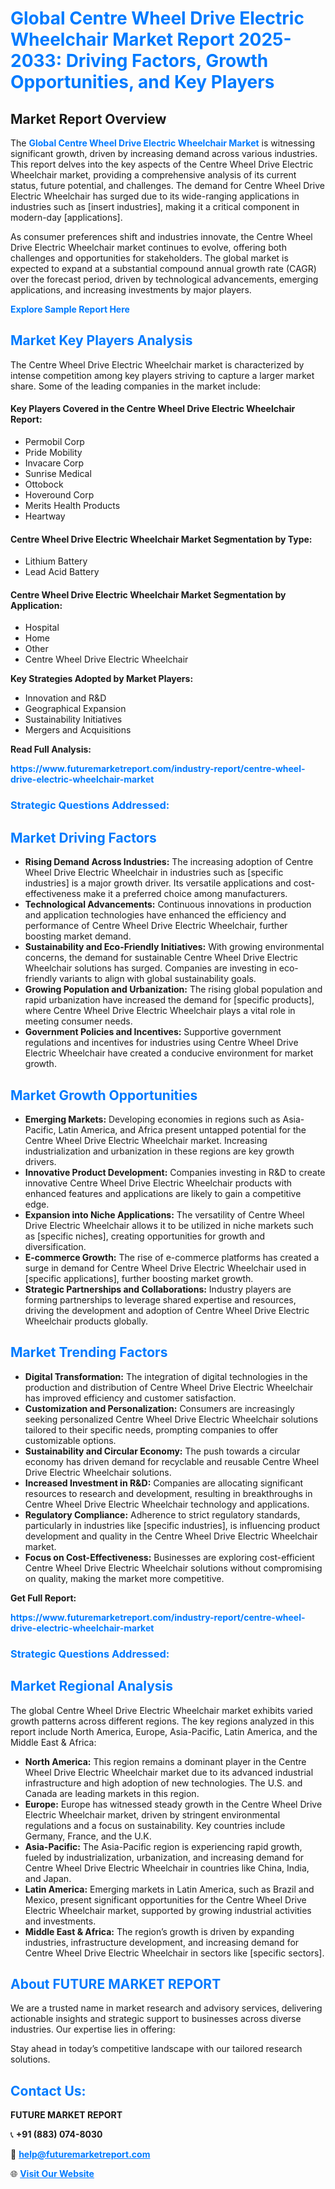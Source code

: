 <h1 style="color: #007BFF;">Global Centre Wheel Drive Electric Wheelchair Market Report 2025-2033: Driving Factors, Growth Opportunities, and Key Players</h1>

<section id="overview">
<h2>Market Report Overview</h2>
<p>The <a href="https://www.futuremarketreport.com/industry-report/centre-wheel-drive-electric-wheelchair-market" style="color: #007BFF; text-decoration: none;"><strong>Global Centre Wheel Drive Electric Wheelchair Market</strong></a> is witnessing significant growth, driven by increasing demand across various industries. This report delves into the key aspects of the Centre Wheel Drive Electric Wheelchair market, providing a comprehensive analysis of its current status, future potential, and challenges. The demand for Centre Wheel Drive Electric Wheelchair has surged due to its wide-ranging applications in industries such as [insert industries], making it a critical component in modern-day [applications].</p>
<p>As consumer preferences shift and industries innovate, the Centre Wheel Drive Electric Wheelchair market continues to evolve, offering both challenges and opportunities for stakeholders. The global market is expected to expand at a substantial compound annual growth rate (CAGR) over the forecast period, driven by technological advancements, emerging applications, and increasing investments by major players.</p>
</section>

<section id="overview">
<p><a href="https://www.futuremarketreport.com/request-sample/reportId=127208" style="color: #007BFF; text-decoration: none;"><strong>Explore Sample Report Here</strong></a></p>
</section>

<section id="key-players">
<h2 style="color: #007BFF;">Market Key Players Analysis</h2>
<p>The Centre Wheel Drive Electric Wheelchair market is characterized by intense competition among key players striving to capture a larger market share. Some of the leading companies in the market include:</p>
<h4>Key Players Covered in the Centre Wheel Drive Electric Wheelchair Report:</h4>
<ul><li>Permobil Corp</li><li>Pride Mobility</li><li>Invacare Corp</li><li>Sunrise Medical</li><li>Ottobock</li><li>Hoveround Corp</li><li>Merits Health Products</li><li>Heartway</li></ul>
<h4>Centre Wheel Drive Electric Wheelchair Market Segmentation by Type:</h4>
<ul><li>Lithium Battery</li><li>Lead Acid Battery</li></ul>

<h4>Centre Wheel Drive Electric Wheelchair Market Segmentation by Application:</h4>
<ul><li>Hospital</li><li>Home</li><li>Other</li><li>Centre Wheel Drive Electric Wheelchair</li></ul>
<p><strong>Key Strategies Adopted by Market Players:</strong></p>
<ul>
<li>Innovation and R&D</li>
<li>Geographical Expansion</li>
<li>Sustainability Initiatives</li>
<li>Mergers and Acquisitions</li>
</ul>
</section>

<section>
<p><strong>Read Full Analysis: </strong></p><a href="https://www.futuremarketreport.com/industry-report/centre-wheel-drive-electric-wheelchair-market" style="color: #007BFF; text-decoration: none;"><strong>https://www.futuremarketreport.com/industry-report/centre-wheel-drive-electric-wheelchair-market</strong></a>
<h3 style="color: #007BFF;">Strategic Questions Addressed:</h3>
</section>

<section id="driving-factors">
<h2 style="color: #007BFF;">Market Driving Factors</h2>
<ul>
<li><strong>Rising Demand Across Industries:</strong> The increasing adoption of Centre Wheel Drive Electric Wheelchair in industries such as [specific industries] is a major growth driver. Its versatile applications and cost-effectiveness make it a preferred choice among manufacturers.</li>
<li><strong>Technological Advancements:</strong> Continuous innovations in production and application technologies have enhanced the efficiency and performance of Centre Wheel Drive Electric Wheelchair, further boosting market demand.</li>
<li><strong>Sustainability and Eco-Friendly Initiatives:</strong> With growing environmental concerns, the demand for sustainable Centre Wheel Drive Electric Wheelchair solutions has surged. Companies are investing in eco-friendly variants to align with global sustainability goals.</li>
<li><strong>Growing Population and Urbanization:</strong> The rising global population and rapid urbanization have increased the demand for [specific products], where Centre Wheel Drive Electric Wheelchair plays a vital role in meeting consumer needs.</li>
<li><strong>Government Policies and Incentives:</strong> Supportive government regulations and incentives for industries using Centre Wheel Drive Electric Wheelchair have created a conducive environment for market growth.</li>
</ul>
</section>

<section id="growth-opportunities">
<h2 style="color: #007BFF;">Market Growth Opportunities</h2>
<ul>
<li><strong>Emerging Markets:</strong> Developing economies in regions such as Asia-Pacific, Latin America, and Africa present untapped potential for the Centre Wheel Drive Electric Wheelchair market. Increasing industrialization and urbanization in these regions are key growth drivers.</li>
<li><strong>Innovative Product Development:</strong> Companies investing in R&D to create innovative Centre Wheel Drive Electric Wheelchair products with enhanced features and applications are likely to gain a competitive edge.</li>
<li><strong>Expansion into Niche Applications:</strong> The versatility of Centre Wheel Drive Electric Wheelchair allows it to be utilized in niche markets such as [specific niches], creating opportunities for growth and diversification.</li>
<li><strong>E-commerce Growth:</strong> The rise of e-commerce platforms has created a surge in demand for Centre Wheel Drive Electric Wheelchair used in [specific applications], further boosting market growth.</li>
<li><strong>Strategic Partnerships and Collaborations:</strong> Industry players are forming partnerships to leverage shared expertise and resources, driving the development and adoption of Centre Wheel Drive Electric Wheelchair products globally.</li>
</ul>
</section>

<section id="trending-factors">
<h2 style="color: #007BFF;">Market Trending Factors</h2>
<ul>
<li><strong>Digital Transformation:</strong> The integration of digital technologies in the production and distribution of Centre Wheel Drive Electric Wheelchair has improved efficiency and customer satisfaction.</li>
<li><strong>Customization and Personalization:</strong> Consumers are increasingly seeking personalized Centre Wheel Drive Electric Wheelchair solutions tailored to their specific needs, prompting companies to offer customizable options.</li>
<li><strong>Sustainability and Circular Economy:</strong> The push towards a circular economy has driven demand for recyclable and reusable Centre Wheel Drive Electric Wheelchair solutions.</li>
<li><strong>Increased Investment in R&D:</strong> Companies are allocating significant resources to research and development, resulting in breakthroughs in Centre Wheel Drive Electric Wheelchair technology and applications.</li>
<li><strong>Regulatory Compliance:</strong> Adherence to strict regulatory standards, particularly in industries like [specific industries], is influencing product development and quality in the Centre Wheel Drive Electric Wheelchair market.</li>
<li><strong>Focus on Cost-Effectiveness:</strong> Businesses are exploring cost-efficient Centre Wheel Drive Electric Wheelchair solutions without compromising on quality, making the market more competitive.</li>
</ul>
</section>

<section>
<p><strong>Get Full Report: </strong></p><a href="https://www.futuremarketreport.com/industry-report/centre-wheel-drive-electric-wheelchair-market" style="color: #007BFF; text-decoration: none;"><strong>https://www.futuremarketreport.com/industry-report/centre-wheel-drive-electric-wheelchair-market</strong></a>
<h3 style="color: #007BFF;">Strategic Questions Addressed:</h3>
</section>


<section id="regional-analysis">
<h2 style="color: #007BFF;">Market Regional Analysis</h2>
<p>The global Centre Wheel Drive Electric Wheelchair market exhibits varied growth patterns across different regions. The key regions analyzed in this report include North America, Europe, Asia-Pacific, Latin America, and the Middle East & Africa:</p>
<ul>
<li><strong>North America:</strong> This region remains a dominant player in the Centre Wheel Drive Electric Wheelchair market due to its advanced industrial infrastructure and high adoption of new technologies. The U.S. and Canada are leading markets in this region.</li>
<li><strong>Europe:</strong> Europe has witnessed steady growth in the Centre Wheel Drive Electric Wheelchair market, driven by stringent environmental regulations and a focus on sustainability. Key countries include Germany, France, and the U.K.</li>
<li><strong>Asia-Pacific:</strong> The Asia-Pacific region is experiencing rapid growth, fueled by industrialization, urbanization, and increasing demand for Centre Wheel Drive Electric Wheelchair in countries like China, India, and Japan.</li>
<li><strong>Latin America:</strong> Emerging markets in Latin America, such as Brazil and Mexico, present significant opportunities for the Centre Wheel Drive Electric Wheelchair market, supported by growing industrial activities and investments.</li>
<li><strong>Middle East & Africa:</strong> The region’s growth is driven by expanding industries, infrastructure development, and increasing demand for Centre Wheel Drive Electric Wheelchair in sectors like [specific sectors].</li>
</ul>
</section>

<footer>
<h2 style="color: #007BFF;">About FUTURE MARKET REPORT</h2>
<p>We are a trusted name in market research and advisory services, delivering actionable insights and strategic support to businesses across diverse industries. Our expertise lies in offering:</p>

<p>Stay ahead in today’s competitive landscape with our tailored research solutions.</p>

<h2 style="color: #007BFF;">Contact Us:</h2>
<p><strong>FUTURE MARKET REPORT</strong></p>
<p>📞 <strong>+91 (883) 074-8030</strong></p>
<p>📧 <strong><a href="mailto:help@futuremarketreport.com" style="color: #007BFF;">help@futuremarketreport.com</a></strong></p>
<p>🌐 <strong><a href="https://www.futuremarketreport.com/" style="color: #007BFF;">Visit Our Website</a></strong></p>
</footer>
